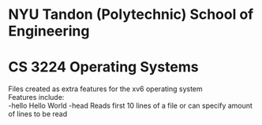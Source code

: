 # NYU Tandon (Polytechnic) School of Engineering
# CS 3224 Operating Systems
 
<div>Files created as extra features for the xv6 operating system</div>
<div>Features include:</div>
<span>-hello	Hello World </span>
<span>-head		Reads first 10 lines of a file or can specify amount of lines to be read</span>
